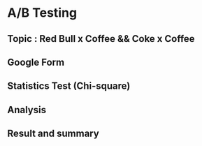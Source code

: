 # A/B Testing

## Topic : Red Bull x Coffee && Coke x Coffee


## Google Form

## Statistics Test (Chi-square)



## Analysis


## Result and summary
 
